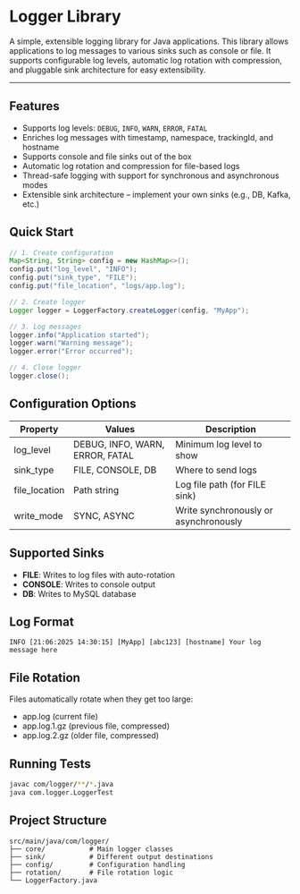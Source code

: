 # Logger Library

A simple, extensible logging library for Java applications.
This library allows applications to log messages to various sinks such as console or file. It supports configurable log levels, automatic log rotation with compression, and pluggable sink architecture for easy extensibility.

---

## Features

- Supports log levels: `DEBUG`, `INFO`, `WARN`, `ERROR`, `FATAL`
- Enriches log messages with timestamp, namespace, trackingId, and hostname
- Supports console and file sinks out of the box
- Automatic log rotation and compression for file-based logs
- Thread-safe logging with support for synchronous and asynchronous modes
- Extensible sink architecture – implement your own sinks (e.g., DB, Kafka, etc.)

## Quick Start

```java
// 1. Create configuration
Map<String, String> config = new HashMap<>();
config.put("log_level", "INFO");
config.put("sink_type", "FILE");
config.put("file_location", "logs/app.log");

// 2. Create logger
Logger logger = LoggerFactory.createLogger(config, "MyApp");

// 3. Log messages
logger.info("Application started");
logger.warn("Warning message");
logger.error("Error occurred");

// 4. Close logger
logger.close();
```

## Configuration Options

| Property | Values | Description |
|----------|--------|-------------|
| log_level | DEBUG, INFO, WARN, ERROR, FATAL | Minimum log level to show |
| sink_type | FILE, CONSOLE, DB | Where to send logs |
| file_location | Path string | Log file path (for FILE sink) |
| write_mode | SYNC, ASYNC | Write synchronously or asynchronously |

## Supported Sinks

- **FILE**: Writes to log files with auto-rotation
- **CONSOLE**: Writes to console output  
- **DB**: Writes to MySQL database

## Log Format

```
INFO [21:06:2025 14:30:15] [MyApp] [abc123] [hostname] Your log message here
```

## File Rotation

Files automatically rotate when they get too large:
- app.log (current file)
- app.log.1.gz (previous file, compressed)
- app.log.2.gz (older file, compressed)

## Running Tests

```bash
javac com/logger/**/*.java
java com.logger.LoggerTest
```

## Project Structure

```
src/main/java/com/logger/
├── core/           # Main logger classes
├── sink/           # Different output destinations
├── config/         # Configuration handling
├── rotation/       # File rotation logic
└── LoggerFactory.java
```
